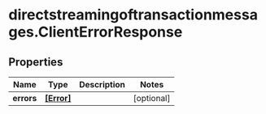 # directstreamingoftransactionmessages.ClientErrorResponse

## Properties

Name | Type | Description | Notes
------------ | ------------- | ------------- | -------------
**errors** | [**[Error]**](Error.md) |  | [optional] 


